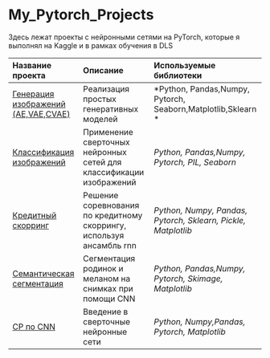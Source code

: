 # My_Pytorch_Projects
Здесь лежат проекты с нейронными сетями на PyTorch, которые я выполнял на Kaggle и в рамках обучения в DLS

| Название проекта | Описание | Используемые библиотеки | 
| :---------------------- | :---------------------- | :---------------------- |
|[Генерация изображений (AE,VAE,CVAE)](Auto_Encoders)|Реализация простых генеративных моделей|*Python, Pandas,Numpy, Pytorch, Seaborn,Matplotlib,Sklearn *|
|[Классификация изображений](Spring_pictures)|Применение сверточных нейронных сетей для классификации изображений|*Python, Pandas,Numpy, Pytorch, PIL, Seaborn*|
|[Кредитный скорринг](Credit_scoring)|Решение соревнования по кредитному скоррингу, используя ансамбль rnn|*Python, Numpy, Pandas, Pytorch, Sklearn, Pickle, Matplotlib*|
|[Семантическая сегментация](Segmentation)|Сегментация родинок и меланом на снимках при помощи CNN|*Python, Pandas,Numpy, Pytorch, Skimage, Matplotlib*|
|[СР по CNN](DLS_CNN_lesson)|Введение в сверточные нейронные сети|*Python, Numpy,Pandas, Pytorch, Matplotlib*|
